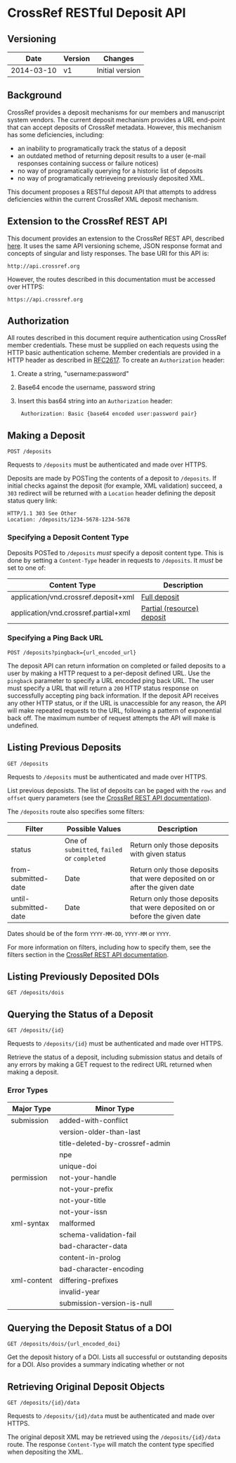 # CrossRef RESTful Deposit API

## Versioning

| Date | Version | Changes |
|------|---------|---------|
| 2014-03-10 | v1 | Initial version |

## Background

CrossRef provides a deposit mechanisms for our members and manuscript system vendors.
The current deposit mechanism provides a URL end-point that can accept deposits of
CrossRef metadata. However, this mechanism has some deficiencies, including:

- an inability to programatically track the status of a deposit
- an outdated method of returning deposit results to a user (e-mail responses containing
  success or failure notices)
- no way of programatically querying for a historic list of deposits
- no way of programatically retrieveing previously deposited XML.

This document proposes a RESTful deposit API that attempts to address deficiencies
within the current CrossRef XML deposit mechanism.

## Extension to the CrossRef REST API

This document provides an extension to the CrossRef REST API, described
[here](http://github.com/CrossRef/rest-api-doc/funder_kpi_api.md). It uses the same
API versioning scheme, JSON response format and concepts of singular and listy
responses. The base URI for this API is:

    http://api.crossref.org

However, the routes described in this documentation must be accessed over HTTPS:

    https://api.crossref.org

## Authorization

All routes described in this document require authentication using CrossRef member
credentials. These must be supplied on each requests using the HTTP basic authentication
scheme. Member credentials are provided in a HTTP header as described in
[RFC2617](https://www.ietf.org/rfc/rfc2617.txt). To create an `Authorization` header:

1. Create a string, "username:password"
2. Base64 encode the username, password string
3. Insert this bas64 string into an `Authorization` header:

        Authorization: Basic {base64 encoded user:password pair}

## Making a Deposit

    POST /deposits

Requests to `/deposits` must be authenticated and made over HTTPS.

Deposits are made by POSTing the contents of a deposit to `/deposits`. If initial
checks against the deposit (for example, XML validation) succeed, a `303` redirect
will be returned with a `Location` header defining the deposit status query link:

    HTTP/1.1 303 See Other
    Location: /deposits/1234-5678-1234-5678

### Specifying a Deposit Content Type

Deposits POSTed to `/deposits` _must_ specify a deposit content type. This is done
by setting a `Content-Type` header in requests to `/deposits`. It _must_ be set to
one of:

| Content Type | Description |
|--------------|-------------|
| application/vnd.crossref.deposit+xml | [Full deposit](http://doi.crossref.org/schemas/crossref4.3.4.xsd) |
| application/vnd.crossref.partial+xml | [Partial (resource) deposit](http://doi.crossref.org/schemas/doi_resources4.3.2.xsd) |

### Specifying a Ping Back URL

    POST /deposits?pingback={url_encoded_url}

The deposit API can return information on completed or failed deposits to a
user by making a HTTP request to a per-deposit defined URL. Use the `pingback`
parameter to specify a URL encoded ping back URL. The user must specify a URL
that will return a `200` HTTP status response on successfully accepting ping
back information. If the deposit API receives any other HTTP status, or if the
URL is unaccessible for any reason, the API will make repeated requests to the
URL, following a pattern of exponential back off. The maximum number of request
attempts the API will make is undefined.

## Listing Previous Deposits

    GET /deposits

Requests to `/deposits` must be authenticated and made over HTTPS.

List previous deposists. The list of deposits can be paged with the `rows` and
`offset` query parameters (see the
[CrossRef REST API documentation](https://github.com/CrossRef/rest-api-doc/blob/master/funder_kpi_api.md)).

The `/deposits` route also specifies some filters:

| Filter | Possible Values | Description |
|--------|-----------------|-------------|
| status | One of `submitted`, `failed` or `completed` | Return only those deposits with given status |
| from-submitted-date | Date | Return only those deposits that were deposited on or after the given date |
| until-submitted-date | Date | Return only those deposits that were deposited on or before the given date |

Dates should be of the form `YYYY-MM-DD`, `YYYY-MM` or `YYYY`.

For more information on filters, including how to specify them, see the filters section
in the [CrossRef REST API documentation](https://github.com/CrossRef/rest-api-doc/blob/master/funder_kpi_api.md).

## Listing Previously Deposited DOIs

    GET /deposits/dois

## Querying the Status of a Deposit

    GET /deposits/{id}

Requests to `/deposits/{id}` must be authenticated and made over HTTPS.

Retrieve the status of a deposit, including submission status and details of any
errors by making a GET request to the redirect URL returned when making a deposit.

### Error Types

| Major Type | Minor Type |
|------------|------------|
| submission | added-with-conflict |
|            | version-older-than-last |
|            | title-deleted-by-crossref-admin |
|            | npe |
|            | unique-doi |
| permission | not-your-handle |
|            | not-your-prefix |
|            | not-your-title |
|            | not-your-issn |
| xml-syntax | malformed |
|            | schema-validation-fail |
|            | bad-character-data |
|            | content-in-prolog |
|            | bad-character-encoding |
| xml-content | differing-prefixes |
|             | invalid-year |
|             | submission-version-is-null |

## Querying the Deposit Status of a DOI

    GET /deposits/dois/{url_encoded_doi}

Get the deposit history of a DOI. Lists all successful or outstanding deposits
for a DOI. Also provides a summary indicating whether or not 

## Retrieving Original Deposit Objects

    GET /deposits/{id}/data

Requests to `/deposits/{id}/data` must be authenticated and made over HTTPS.

The original deposit XML may be retrieved using the `/deposits/{id}/data` route.
The response `Content-Type` will match the content type specified when depositing
the XML.

